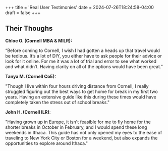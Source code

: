 +++
title = 'Real User Testimonies'
date = 2024-07-26T18:24:58-04:00
draft = false
+++

## Their Thoughs
**Chloe O. (Cornell MBA & MILR):**

“Before coming to Cornell, I wish I had gotten a heads up that travel would be tedious. It’s a lot of DIY, you either have to ask people for their advice or look for it online. For me it was a lot of trial and error to see what worked and what didn’t. Having clarity on all of the options would have been great.”


**Tanya M. (Cornell CoE):**

"Though I live within four hours driving distance from Cornell, I really struggled figuring out the best ways to get home for break in my first two years. Having an extensive guide like this during these times would have completely taken the stress out of school breaks."


**John H. (Cornell ILR)**:

"Having grown up in Europe, it isn't feasible for me to fly home for the shorter breaks in October in February, and I would spend these long weekends in Ithaca. This guide has not only opened my eyes to the ease of traveling to New York City or Boston for a weekend, but also expands the opportunities to explore around Ithaca."